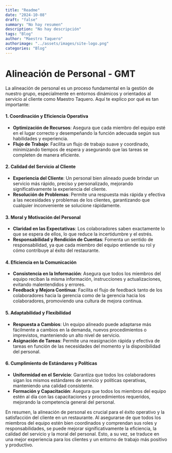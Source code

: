 ```yaml
---
title: "Readme"
date: "2024-10-08"
draft: "false"
summary: "No hay resumen"
description: "No hay descripción"
tags: "Blog"
author: "Maestro Taquero"
authorimage: "../assets/images/site-logo.png"
categories: "Blog"
---
```

# Alineación de Personal - GMT

La alineación de personal es un proceso fundamental en la gestión de nuestro grupo, especialmente en entornos dinámicos y orientados al servicio al cliente como Maestro Taquero. Aquí te explico por qué es tan importante:

#### 1. **Coordinación y Eficiencia Operativa**
- **Optimización de Recursos**: Asegura que cada miembro del equipo esté en el lugar correcto y desempeñando la función adecuada según sus habilidades y experiencia.
- **Flujo de Trabajo**: Facilita un flujo de trabajo suave y coordinado, minimizando tiempos de espera y asegurando que las tareas se completen de manera eficiente.

#### 2. **Calidad del Servicio al Cliente**
- **Experiencia del Cliente**: Un personal bien alineado puede brindar un servicio más rápido, preciso y personalizado, mejorando significativamente la experiencia del cliente.
- **Resolución de Problemas**: Permite una respuesta más rápida y efectiva a las necesidades y problemas de los clientes, garantizando que cualquier inconveniente se solucione rápidamente.

#### 3. **Moral y Motivación del Personal**
- **Claridad en las Expectativas**: Los colaboradores saben exactamente lo que se espera de ellos, lo que reduce la incertidumbre y el estrés.
- **Responsabilidad y Rendición de Cuentas**: Fomenta un sentido de responsabilidad, ya que cada miembro del equipo entiende su rol y cómo contribuye al éxito del restaurante.

#### 4. **Eficiencia en la Comunicación**
- **Consistencia en la Información**: Asegura que todos los miembros del equipo reciban la misma información, instrucciones y actualizaciones, evitando malentendidos y errores.
- **Feedback y Mejora Continua**: Facilita el flujo de feedback tanto de los colaboradores hacia la gerencia como de la gerencia hacia los colaboradores, promoviendo una cultura de mejora continua.

#### 5. **Adaptabilidad y Flexibilidad**
- **Respuesta a Cambios**: Un equipo alineado puede adaptarse más fácilmente a cambios en la demanda, nuevos procedimientos o imprevistos, manteniendo un alto nivel de servicio.
- **Asignación de Tareas**: Permite una reasignación rápida y efectiva de tareas en función de las necesidades del momento y la disponibilidad del personal.

#### 6. **Cumplimiento de Estándares y Políticas**
- **Uniformidad en el Servicio**: Garantiza que todos los colaboradores sigan los mismos estándares de servicio y políticas operativas, manteniendo una calidad consistente.
- **Formación y Capacitación**: Asegura que todos los miembros del equipo estén al día con las capacitaciones y procedimientos requeridos, mejorando la competencia general del personal.

En resumen, la alineación de personal es crucial para el éxito operativo y la satisfacción del cliente en un restaurante. Al asegurarse de que todos los miembros del equipo estén bien coordinados y comprendan sus roles y responsabilidades, se puede mejorar significativamente la eficiencia, la calidad del servicio y la moral del personal. Esto, a su vez, se traduce en una mejor experiencia para los clientes y un entorno de trabajo más positivo y productivo.

